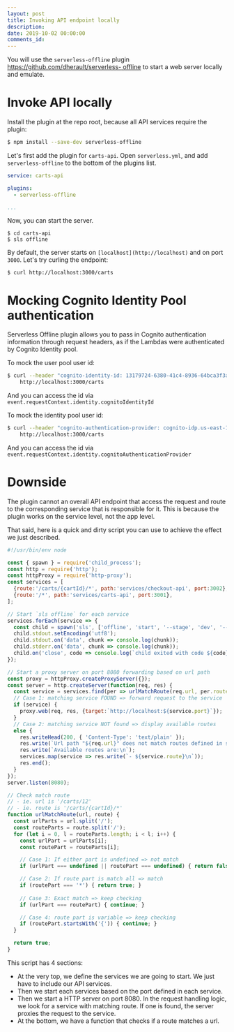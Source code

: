 ```yaml
---
layout: post
title: Invoking API endpoint locally
description: 
date: 2019-10-02 00:00:00
comments_id: 
---
```


You will use the `serverless-offline` plugin [https://github.com/dherault/serverless- offline](https://github.com/dherault/serverless-offline) to start a web server locally and emulate.

# Invoke API locally

Install the plugin at the repo root, because all API services require the plugin:
``` bash
$ npm install --save-dev serverless-offline
```
Let's first add the plugin for `carts-api`. Open `serverless.yml`, and add `serverless-offline` to the bottom of the plugins list.
``` yaml
service: carts-api

plugins:
  - serverless-offline

...
```
Now, you can start the server. 
```
$ cd carts-api
$ sls offline
```
By default,  the server starts on `[localhost](http://localhost)` and on port `3000`. Let's try curling the endpoint:
```
$ curl http://localhost:3000/carts
```
# Mocking Cognito Identity Pool authentication

Serverless Offline plugin allows you to pass in Cognito authentication information through request headers, as if the Lambdas were authenticated by Cognito Identity pool.

To mock the user pool user id: 
``` bash
$ curl --header "cognito-identity-id: 13179724-6380-41c4-8936-64bca3f3a25b" \
    http://localhost:3000/carts
```
And you can access the id via `event.requestContext.identity.cognitoIdentityId`

To mock the identity pool user id:
``` bash
$ curl --header "cognito-authentication-provider: cognito-idp.us-east-1.amazonaws.com/us-east-1_Jw6lUuyG2,cognito-idp.us-east-1.amazonaws.com/us-east-1_Jw6lUuyG2:CognitoSignIn:5f24dbc9-d3ab-4bce-8d5f-eafaeced67ff" \
    http://localhost:3000/carts
```
And you can access the id via `event.requestContext.identity.cognitoAuthenticationProvider`

# Downside

The plugin cannot an overall API endpoint that access the request and route to the corresponding service that is responsible for it. This is because the plugin works on the service level, not the app level.

That said, here is a quick and dirty script you can use to achieve the effect we just described.
``` javascript
#!/usr/bin/env node

const { spawn } = require('child_process');
const http = require('http');
const httpProxy = require('http-proxy');
const services = [
  {route:'/carts/{cartId}/*', path:'services/checkout-api', port:3002},
  {route:'/*', path:'services/carts-api', port:3001},
];

// Start `sls offline` for each service
services.forEach(service => {
  const child = spawn('sls', ['offline', 'start', '--stage', 'dev', '--port', service.port], {cwd: service.path});
  child.stdout.setEncoding('utf8');
  child.stdout.on('data', chunk => console.log(chunk));
  child.stderr.on('data', chunk => console.log(chunk));
  child.on('close', code => console.log(`child exited with code ${code}`));
});

// Start a proxy server on port 8080 forwarding based on url path
const proxy = httpProxy.createProxyServer({});
const server = http.createServer(function(req, res) {
  const service = services.find(per => urlMatchRoute(req.url, per.route));
  // Case 1: matching service FOUND => forward request to the service
  if (service) {
    proxy.web(req, res, {target:`http://localhost:${service.port}`});
  }
  // Case 2: matching service NOT found => display available routes
  else {
    res.writeHead(200, { 'Content-Type': 'text/plain' });
    res.write(`Url path "${req.url}" does not match routes defined in services\n\n`);
    res.write(`Available routes are:\n`);
    services.map(service => res.write(`- ${service.route}\n`));
    res.end();
  }
});
server.listen(8080);

// Check match route
// - ie. url is '/carts/12'
// - ie. route is '/carts/{cartId}/*'
function urlMatchRoute(url, route) {
  const urlParts = url.split('/');
  const routeParts = route.split('/');
  for (let i = 0, l = routeParts.length; i < l; i++) {
    const urlPart = urlParts[i];
    const routePart = routeParts[i];

    // Case 1: If either part is undefined => not match
    if (urlPart === undefined || routePart === undefined) { return false; }

    // Case 2: If route part is match all => match
    if (routePart === '*') { return true; }
 
    // Case 3: Exact match => keep checking
    if (urlPart === routePart) { continue; }

    // Case 4: route part is variable => keep checking
    if (routePart.startsWith('{')) { continue; }
  }

  return true;
}  
```
This script has 4 sections:

- At the very top, we define the services we are going to start. We just have to include our API services.
- Then we start each services based on the port defined in each service.
- Then we start a HTTP server on port 8080. In the request handling logic, we look for a service with matching route. If one is found, the server proxies the request to the service.
- At the bottom, we have a function that checks if a route matches a url.
